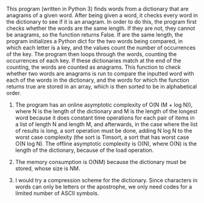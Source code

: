 

This program (written in Python 3) finds words from a dictionary that are anagrams of a given word. After being given a word, it checks every word in the dictionary to see if it is an anagram. In order to do this, the program first checks whether the words are the same length. If they are not, they cannot be anagrams, so the function returns False. If are the same length, the program initializes a Python dict for the two words being compared, in which each letter is a key, and the values count the number of occurrences of the key. The program then loops through the words, counting the occurrences of each key. If these dictionaries match at the end of the counting, the words are counted as anagrams. This function to check whether two words are anagrams is run to compare the inputted word with each of the words in the dictionary, and the words for which the function returns true are stored in an array, which is then sorted to be in alphabetical order.

1. The program has an online asymptotic complexity of O(N (M + log N)), where N is the length of the dictionary and M is the length of the longest word because it does constant time operations for each pair of items in a list of length N and length M, and afterwards, in the case where the list of results is long, a sort operation must be done, adding N log N to the worst case complexity (the sort is Timsort, a sort that has worst case O(N log N).
The offline asymptotic complexity is O(N), where O(N) is the length of the dictionary, because of the load operation.

2. The memory consumption is O(NM) because the dictionary must be stored, whose size is NM.

3. I would try a compression scheme for the dictionary. Since characters in words can only be letters or the apostrophe, we only need codes for a limited number of ASCII symbols.